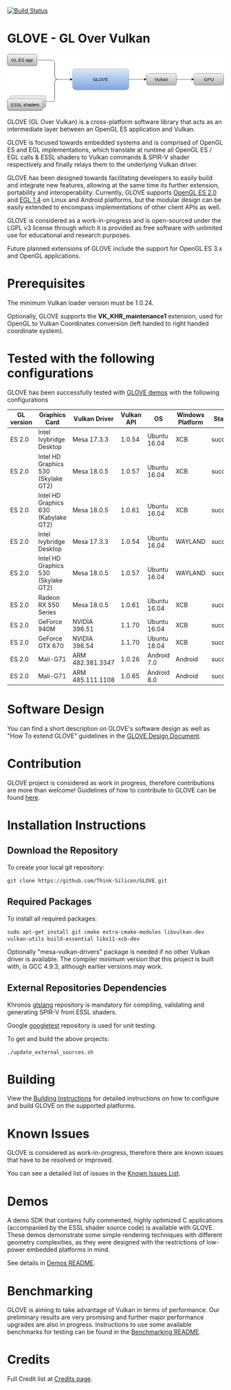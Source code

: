 [![Build Status](https://travis-ci.com/Think-Silicon/GLOVE.svg?branch=master)](https://travis-ci.com/Think-Silicon/GLOVE)

# GLOVE - GL Over Vulkan

![GLOVE functionality](Docs/Images/GLOVEfunction.jpg)

GLOVE (GL Over Vulkan) is a cross-platform software library that acts as an intermediate layer between an OpenGL ES application and Vulkan.

GLOVE is focused towards embedded systems and is comprised of OpenGL ES and EGL implementations, which translate at runtime all OpenGL ES / EGL calls & ESSL shaders to Vulkan commands &amp; SPIR-V shader respectively and finally relays them to the underlying Vulkan driver.

GLOVE has been designed towards facilitating developers to easily build and integrate new features, allowing at the same time its further extension, portability and interoperability. Currently, GLOVE supports [OpenGL ES 2.0](https://www.khronos.org/registry/OpenGL/specs/es/2.0/es_full_spec_2.0.pdf) and [EGL 1.4](https://www.khronos.org/registry/EGL/specs/eglspec.1.4.pdf) on Linux and Android platforms, but the modular design can be easily extended to encompass implementations of other client APIs as well.

GLOVE is considered as a work-in-progress and is open-sourced under the LGPL v3 license through which it is provided as free software with unlimited use for educational and research purposes.

Future planned extensions of GLOVE include the support for OpenGL ES 3.x and OpenGL applications.

# Prerequisites

The minimum Vulkan loader version must be 1.0.24.

Optionally, GLOVE supports the **VK_KHR_maintenance1** extension, used for OpenGL to Vulkan Coordinates conversion (left handed to right handed coordinate system).

# Tested with the following configurations

GLOVE has been successfully tested with [GLOVE demos](Demos/README_demos.md) with the following configurations

| **GL version**  | **Graphics Card** | **Vulkan Driver** | **Vulkan API** | **OS** | **Windows Platform** | Status |
| --- | --- | --- | --- | --- | --- | --- |
| ES 2.0  | Intel Ivybridge Desktop              | Mesa 17.3.3        | 1.0.54 | Ubuntu 16.04  | XCB     | success |
| ES 2.0  | Intel HD Graphics 530 (Skylake GT2)  | Mesa 18.0.5        | 1.0.57 | Ubuntu 16.04  | XCB     | success |
| ES 2.0  | Intel HD Graphics 630 (Kabylake GT2) | Mesa 18.0.5        | 1.0.61 | Ubuntu 16.04  | XCB     | success |
| ES 2.0  | Intel Ivybridge Desktop              | Mesa 17.3.3        | 1.0.54 | Ubuntu 16.04  | WAYLAND | success |
| ES 2.0  | Intel HD Graphics 530 (Skylake GT2)  | Mesa 18.0.5        | 1.0.57 | Ubuntu 16.04  | WAYLAND | success |
| ES 2.0  | Radeon RX 550 Series                 | Mesa 18.0.5        | 1.0.61 | Ubuntu 16.04  | XCB     | success |
| ES 2.0  | GeForce 940M                         | NVIDIA 396.51      | 1.1.70 | Ubuntu 16.04  | XCB     | success |
| ES 2.0  | GeForce GTX 670                      | NVIDIA 396.54      | 1.1.70 | Ubuntu 18.04  | XCB     | success |
| ES 2.0  | Mali-G71                             | ARM 482.381.3347   | 1.0.26 | Android 7.0   | Android | success |
| ES 2.0  | Mali-G71                             | ARM 485.111.1108   | 1.0.65 | Android 8.0   | Android | success |

# Software Design

You can find a short description on GLOVE's software design as well as "How To extend GLOVE" guidelines in the [GLOVE Design Document](Docs/GLOVEDesignDocument.md).

# Contribution

GLOVE project is considered as work in progress, therefore contributions are more than welcome! Guidelines of how to contribute to GLOVE can be found [here](CONTRIBUTING.md).

# Installation Instructions

## Download the Repository

To create your local git repository:

```
git clone https://github.com/Think-Silicon/GLOVE.git
```

## Required Packages

To install all required packages:

```
sudo apt-get install git cmake extra-cmake-modules libvulkan-dev vulkan-utils build-essential libx11-xcb-dev
```

Optionally "mesa-vulkan-drivers" package is needed if no other Vulkan driver is available.
The compiler minimum version that this project is built with, is GCC 4.9.3, although earlier versions may work.

## External Repositories Dependencies

Khronos [glslang](https://github.com/KhronosGroup/glslang) repository is mandatory for compiling, validating and generating SPIR-V from ESSL shaders.

Google [googletest](https://github.com/google/googletest) repository is used for unit testing.

To get and build the above projects:

```
./update_external_sources.sh
```
# Building 

View the [Building Instructions](BUILD.md) for detailed instructions on how to configure and build GLOVE on the supported platforms.

# Known Issues

GLOVE is considered as work-in-progress, therefore there are known issues that have to be resolved or improved.

You can see a detailed list of issues in the [Known Issues List](Docs/KnownIssues.md).

# Demos

A demo SDK that contains fully commented, highly optimized C applications (accompanied by the ESSL shader source code) is available with GLOVE. These demos demonstrate some simple rendering techniques with different geometry complexities, as they were designed with the restrictions of low-power embedded platforms in mind.

See details in [Demos README](Demos/README_demos.md).

# Benchmarking

GLOVE is aiming to take advantage of Vulkan in terms of performance. Our preliminary results are very promising and further major performance upgrades are also in progress. Instructions to use some available benchmarks for testing can be found in the [Benchmarking README](Benchmarking/README_benchmarking.md).

# Credits

Full Credit list at [Credits page](CREDITS.md).
